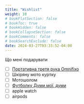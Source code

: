 ```yaml
---
title: "Wishlist"
weight: 10
# bookFlatSection: false
# bookToc: true
# bookHidden: false
# bookCollapseSection: false
# bookComments: false
# bookSearchExclude: false
date: 2024-03-27T03:33:52-04:00
---
```


Що мені подарувати
<!--more-->

- [ ] [Портативна третя рука Omnifixo](https://omnifixo.com/)
- [ ] Шкіряну мото куртку
- [ ] Мотошолом
- [ ] [Футболку Думи мої, думи](https://barricade.shop/products/doomy-moyi-doomi?variant=31859238141994)
- [ ] apple watch
- [ ] airpods
